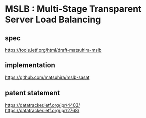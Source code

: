 # MSLB : Multi-Stage Transparent Server Load Balancing

## spec
https://tools.ietf.org/html/draft-matsuhira-mslb

## implementation
https://github.com/matsuhira/mslb-sasat

## patent statement
https://datatracker.ietf.org/ipr/4403/<br>
https://datatracker.ietf.org/ipr/2768/
